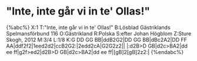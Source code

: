 # "Inte, inte går vi in te' Ollas!"

{%abc%}
X:1
T:"Inte, inte går vi in te' Ollas!"
B:Lösblad Gästriklands Spelmansförbund 116
O:Gästrikland
R:Polska
S:efter Johan Högblom
Z:Sture Skogh, 2012
M:3/4
L:1/8
K:G
DD GG BB|ddB2G2|DD GG BB|dBc2A2|DD FF AA|ddf2f2|1eed2d2|ccB2G2:|2edd2cA|G2G2z2||
|:d2B>D GB|d2c>BA2|dd ee ff|g2f>ed2|d2B>D GB|d2c>BA2|dd ee ff|[gB]2[gB]2z2:|
{%endabc%}
